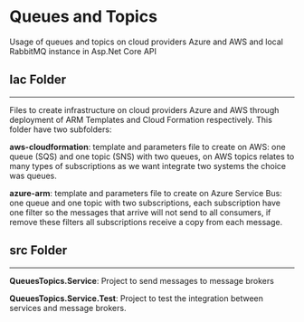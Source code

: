 # Queues and Topics
Usage of queues and topics on cloud providers Azure and AWS and local RabbitMQ instance in Asp.Net Core API

## Iac Folder
---

Files to create infrastructure on cloud providers Azure and AWS through deployment of ARM Templates and Cloud Formation respectively. This folder have two subfolders:

**aws-cloudformation**: template and parameters file to create on AWS: one queue (SQS) and one topic (SNS) with two queues, on AWS topics relates to many types of subscriptions as we want integrate two systems the choice was queues.

**azure-arm**: template and parameters file to create on Azure Service Bus: one queue and one topic with two subscriptions, each subscription have one filter so the messages that arrive will not send to all consumers, if remove these filters all subscriptions receive a copy from each message.


## src Folder
---
**QueuesTopics.Service**: Project to send messages to message brokers

**QueuesTopics.Service.Test**: Project to test the integration between services and message brokers.